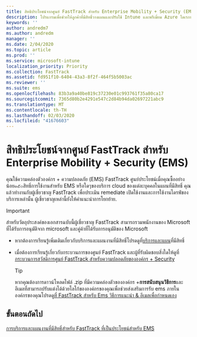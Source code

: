```yaml
---
title: สิทธิประโยชน์จากศูนย์ FastTrack สำหรับ Enterprise Mobility + Security (EMS)
description: โปรแกรมเพื่อช่วยให้ลูกค้าที่มีสิทธิ์วางแผนและปรับใช้ Intune และพรีเมี่ยม Azure ไดเรกทอรีที่ใช้งานอยู่
keywords: ''
author: andredm7
ms.author: andredm
manager: ''
ms.date: 2/04/2020
ms.topic: article
ms.prod: ''
ms.service: microsoft-intune
localization_priority: Priority
ms.collection: FastTrack
ms.assetid: fd951f10-6404-43a3-8f2f-464f5b5003ac
ms.reviewer: ''
ms.suite: ems
ms.openlocfilehash: 83b3a9a40be819c37230e01c993761f35a80ca17
ms.sourcegitcommit: 7365d80b2e4291e547c2d84b94da02697221abc9
ms.translationtype: MT
ms.contentlocale: th-TH
ms.lasthandoff: 02/03/2020
ms.locfileid: "41676603"
---
```

# <a name="fasttrack-center-benefit-for-enterprise-mobility--security-ems"></a>สิทธิประโยชน์จากศูนย์ FastTrack สำหรับ Enterprise Mobility + Security (EMS)

คุณใช้ความคล่องตัวองค์กร + ความปลอดภัย (EMS) FastTrack ศูนย์ประโยชน์เมื่อคุณซื้ออย่างน้อย๑๕๐สิทธิ์การใช้งานสำหรับ EMS หรือใดๆของบริการ cloud ของแต่ละบุคคลในแผนที่มีสิทธิ์ คุณแล้วทำงานกับผู้เชี่ยวชาญ FastTrack เพื่อประเมิน remediate เปิดใช้งานและการใช้งานไดรฟ์ของบริการเหล่านั้น ผู้เชี่ยวชาญเหล่านี้ยังให้คำแนะนำการโยกย้าย. 

> [!IMPORTANT]
> สำหรับวัตถุประสงค์ของเอกสารฉบับนี้ผู้เชี่ยวชาญ FastTrack สามารถรวมพนักงานของ Microsoft ที่ได้รับการอนุมัติจาก microsoft และคู่ค้าที่ได้รับการอนุมัติของ Microsoft

- หากต้องการเรียนรู้เพิ่มเติมเกี่ยวกับบริการและแผนงานที่มีสิทธิ์โปรดดูที่[บริการและแผน](M365-eligible-services-and-plans.md)ที่มีสิทธิ์

- เมื่อต้องการเรียนรู้เกี่ยวกับกระบวนการของศูนย์ FastTrack และผู้ที่รับผิดชอบสิ่งใดให้ดูที่[กระบวนการสวัสดิการศูนย์ FastTrack สำหรับความปลอดภัยขององค์กร + Security](EMS-fasttrack-process.md)

    > [!TIP]
    > หากคุณต้องการดาวน์โหลดไฟล์ .zip ที่มีความคล่องตัวขององค์กร +**การสนับสนุนวิธีการ**และอีเมลที่สามารถปรับแต่งได้ด้วยโลโก้ขององค์กรของคุณเพื่อช่วยส่งเสริมการรับ ems ภายในองค์กรของคุณโปรดดู[ที่ FastTrack สำหรับ Ems วิธีการแนะนำ & อีเมลเพื่อกำหนดเอง](https://gallery.technet.microsoft.com/FastTrack-for-EMS-How-To-f170da4c)

## <a name="next-steps"></a>ขั้นตอนถัดไป

[การบริการและแผนงานที่มีสิทธิ์สำหรับ FastTrack ที่เป็นประโยชน์สำหรับ EMS](M365-eligible-services-and-plans.md)


